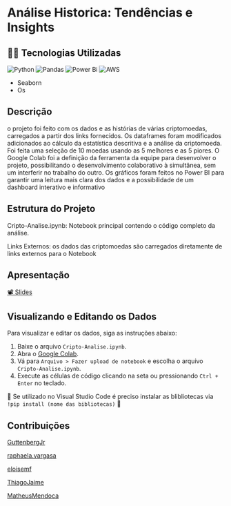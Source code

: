# Análise Historica: Tendências e Insights   

## 👨‍💻 Tecnologias Utilizadas
![Python](https://img.shields.io/badge/python-3670A0?style=for-the-badge&logo=python&logoColor=ffdd54) ![Pandas](https://img.shields.io/badge/pandas-%23150458.svg?style=for-the-badge&logo=pandas&logoColor=white) ![Power Bi](https://img.shields.io/badge/power_bi-F2C811?style=for-the-badge&logo=powerbi&logoColor=black) ![AWS](https://img.shields.io/badge/AWS-%23FF9900.svg?style=for-the-badge&logo=amazon-aws&logoColor=white) 

* Seaborn
* Os 

## Descrição

o projeto foi feito com os dados e as histórias de várias criptomoedas, carregados a partir dos links fornecidos. Os dataframes foram modificados adicionados ao cálculo da estatística descritiva e a análise da criptomoeda. Foi feita uma seleção de 10 moedas usando as 5 melhores e as 5 piores. O Google Colab foi a definição da ferramenta da equipe para desenvolver o projeto, possibilitando o desenvolvimento colaborativo à simultânea, sem um interferir no trabalho do outro. Os gráficos foram feitos no Power BI para garantir uma leitura mais clara dos dados e a possibilidade de um dashboard interativo e informativo

## Estrutura do Projeto
Cripto-Analise.ipynb: Notebook principal contendo o código completo da análise.

Links Externos: os dados das criptomoedas são carregados diretamente de links externos para o Notebook

## Apresentação
[📽 Slides](https://www.canva.com/design/DAGJvOIl2Xc/fguuWTQkdpPG_kxpMAlyJg/edit?utm_content=DAGJvOIl2Xc&utm_campaign=designshare&utm_medium=link2&utm_source=sharebutton)

## Visualizando e Editando os Dados
Para visualizar e editar os dados, siga as instruções abaixo:

1. Baixe o arquivo `Cripto-Analise.ipynb`.
2. Abra o [Google Colab](https://colab.research.google.com/).
3. Vá para `Arquivo > Fazer upload de notebook` e escolha o arquivo `Cripto-Analise.ipynb`.
4. Execute as células de código clicando na seta ou pressionando `Ctrl + Enter` no teclado.

🚨 Se utilizado no Visual Studio Code é preciso instalar as blibliotecas via `!pip install (nome das bibliotecas)` 🚨


## Contribuições

[GuttenbergJr](https://github.com/GuttenbergJr)

[raphaela.vargasa](raphaela.vargas@hotmail.com )

[eloisemf](https://github.com/eloisemf)

[ThiagoJaime](https://github.com/ThiagoJaime)

[MatheusMendoca](https://github.com/MatheusMendoca)
